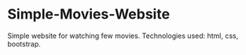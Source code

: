# Simple-Movies-Website
Simple website for watching few movies. Technologies used: html, css, bootstrap.

